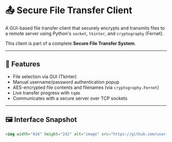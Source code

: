 # 📤 Secure File Transfer Client

A GUI-based file transfer client that securely encrypts and transmits files to a remote server using Python's `socket`, `tkinter`, and `cryptography` (Fernet).

This client is part of a complete **Secure File Transfer System**.

---

## 🔐 Features
- File selection via GUI (Tkinter)
- Manual username/password authentication popup
- AES-encrypted file contents and filenames (via `cryptography.Fernet`)
- Live transfer progress with `tqdm`
- Communicates with a secure server over TCP sockets

---

## 🖼️ Interface Snapshot
```markdown
<img width="616" height="242" alt="image" src="https://github.com/user-attachments/assets/22f4af95-4e07-4249-b3b7-d095756f7d69" />

